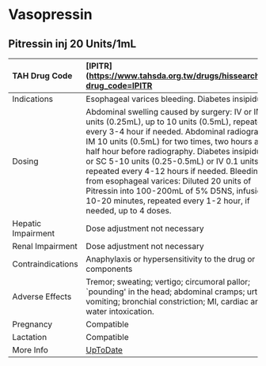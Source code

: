 # Vasopressin

## Pitressin inj 20 Units/1mL

| TAH Drug Code      | [IPITR](https://www.tahsda.org.tw/drugs/hissearch.php?drug_code=IPITR                                                                                                                                                                                                                                                                                                                                                                                                                                                     |
|:-------------------|:--------------------------------------------------------------------------------------------------------------------------------------------------------------------------------------------------------------------------------------------------------------------------------------------------------------------------------------------------------------------------------------------------------------------------------------------------------------------------------------------------------------------------|
| Indications        | Esophageal varices bleeding. Diabetes insipidus.                                                                                                                                                                                                                                                                                                                                                                                                                                                                          |
| Dosing             | Abdominal swelling caused by surgery: IV or IM 5 units (0.25mL), up to 10 units (0.5mL), repeated every 3-4 hour if needed. Abdominal radiography: IM 10 units (0.5mL) for two times, two hours and an half hour before radiography. Diabetes insipidus: IM or SC 5-10 units (0.25-0.5mL) or IV 0.1 units, repeated every 4-12 hours if needed. Bleeding from esophageal varices: Diluted 20 units of Pitressin into 100-200mL of 5% D5NS, infusion for 10-20 minutes, repeated every 1-2 hour, if needed, up to 4 doses. |
| Hepatic Impairment | Dose adjustment not necessary                                                                                                                                                                                                                                                                                                                                                                                                                                                                                             |
| Renal Impairment   | Dose adjustment not necessary                                                                                                                                                                                                                                                                                                                                                                                                                                                                                             |
| Contraindications  | Anaphylaxis or hypersensitivity to the drug or its components                                                                                                                                                                                                                                                                                                                                                                                                                                                             |
| Adverse Effects    | Tremor; sweating; vertigo; circumoral pallor; `pounding' in the head; abdominal cramps; urticaria; vomiting; bronchial constriction; MI, cardiac arrest; water intoxication.                                                                                                                                                                                                                                                                                                                                              |
| Pregnancy          | Compatible                                                                                                                                                                                                                                                                                                                                                                                                                                                                                                                |
| Lactation          | Compatible                                                                                                                                                                                                                                                                                                                                                                                                                                                                                                                |
| More Info          | [UpToDate](https://www.uptodate.com/contents/vasopressin-drug-information)                                                                                                                                                                                                                                                                                                                                                                                                                                                |

